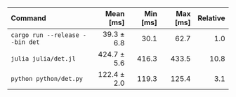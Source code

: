 | Command | Mean [ms] | Min [ms] | Max [ms] | Relative |
|:---|---:|---:|---:|---:|
| `cargo run --release --bin det` | 39.3 ± 6.8 | 30.1 | 62.7 | 1.0 |
| `julia julia/det.jl` | 424.7 ± 5.6 | 416.3 | 433.5 | 10.8 |
| `python python/det.py` | 122.4 ± 2.0 | 119.3 | 125.4 | 3.1 |
